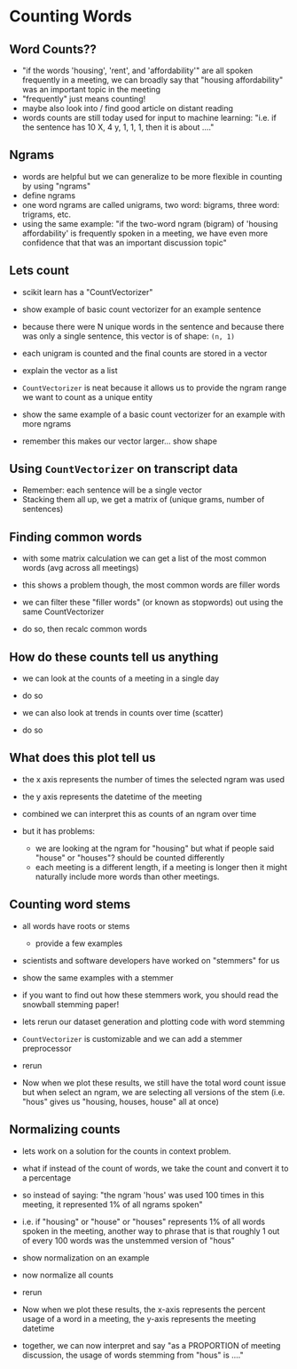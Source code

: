 # Counting Words

## Word Counts??

* "if the words 'housing', 'rent', and 'affordability'" are all spoken frequently in a meeting, we can broadly say that "housing affordability" was an important topic in the meeting
* "frequently" just means counting!
* maybe also look into / find good article on distant reading
* words counts are still today used for input to machine learning: "i.e. if the sentence has 10 X, 4 y, 1, 1, 1, then it is about ...."

## Ngrams

* words are helpful but we can generalize to be more flexible in counting by using "ngrams"
* define ngrams
* one word ngrams are called unigrams, two word: bigrams, three word: trigrams, etc.
* using the same example: "if the two-word ngram (bigram) of 'housing affordability' is frequently spoken in a meeting, we have even more confidence that that was an important discussion topic"

## Lets count

* scikit learn has a "CountVectorizer"
* show example of basic count vectorizer for an example sentence

* because there were N unique words in the sentence and because there was only a single sentence, this vector is of shape: `(n, 1)`

* each unigram is counted and the final counts are stored in a vector

* explain the vector as a list

* `CountVectorizer` is neat because it allows us to provide the ngram range we want to count as a unique entity
* show the same example of a basic count vectorizer for an example with more ngrams
* remember this makes our vector larger... show shape

## Using `CountVectorizer` on transcript data

* Remember: each sentence will be a single vector
* Stacking them all up, we get a matrix of (unique grams, number of sentences)

## Finding common words

* with some matrix calculation we can get a list of the most common words (avg across all meetings)
* this shows a problem though, the most common words are filler words

* we can filter these "filler words" (or known as stopwords) out using the same CountVectorizer

* do so, then recalc common words

## How do these counts tell us anything

* we can look at the counts of a meeting in a single day
* do so

* we can also look at trends in counts over time (scatter)
* do so

## What does this plot tell us

* the x axis represents the number of times the selected ngram was used
* the y axis represents the datetime of the meeting

* combined we can interpret this as counts of an ngram over time

* but it has problems:
    * we are looking at the ngram for "housing" but what if people said "house" or "houses"? should be counted differently
    * each meeting is a different length, if a meeting is longer then it might naturally include more words than other meetings.

## Counting word stems

* all words have roots or stems
    * provide a few examples
* scientists and software developers have worked on "stemmers" for us
* show the same examples with a stemmer
* if you want to find out how these stemmers work, you should read the snowball stemming paper!

* lets rerun our dataset generation and plotting code with word stemming

* `CountVectorizer` is customizable and we can add a stemmer preprocessor

* rerun

* Now when we plot these results, we still have the total word count issue but when select an ngram, we are selecting all versions of the stem (i.e. "hous" gives us "housing, houses, house" all at once)

## Normalizing counts

* lets work on a solution for the counts in context problem.
* what if instead of the count of words, we take the count and convert it to a percentage

* so instead of saying: "the ngram 'hous' was used 100 times in this meeting, it represented 1% of all ngrams spoken"
* i.e. if "housing" or "house" or "houses" represents 1% of all words spoken in the meeting, another way to phrase that is that roughly 1 out of every 100 words was the unstemmed version of "hous"

* show normalization on an example

* now normalize all counts

* rerun

* Now when we plot these results, the x-axis represents the percent usage of a word in a meeting, the y-axis represents the meeting datetime
* together, we can now interpret and say "as a PROPORTION of meeting discussion, the usage of words stemming from "hous" is ...."
